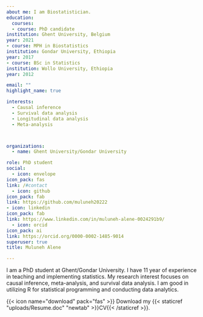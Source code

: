 ```yaml
---
about me: I am Biostatistician.
education:
  courses:
  - course: PhD candidate 
institution: Ghent University, Belgium
year: 2021
- course: MPH in Biostatistics
institution: Gondar University, Ethiopia
year: 2017
- course: BSc in Statistics
institution: Wollo University, Ethiopia
year: 2012

email: ""
highlight_name: true

interests:
  - Causal inference
  - Survival data analysis
  - Longitudinal data analysis
  - Meta-analysis



organizations:
  - name: Ghent University/Gondar University

role: PhD student
social:
  - icon: envelope
icon_pack: fas
link: /#contact
  - icon: github
icon_pack: fab
link: https://github.com/muluneh20222
- icon: linkedin
icon_pack: fab
link: https://www.linkedin.com/in/muluneh-alene-0024291b9/
  - icon: orcid
icon_pack: ai
link: https://orcid.org/0000-0002-1485-9014 
superuser: true
title: Muluneh Alene

---
```

  
I am a PhD student at Ghent/Gondar University. I have 11 year of experience in teaching and implementing statistics. My research interest focuses on causal inference, meta-analysis, and survival data analysis. I am good in utilizing R for statistical programming and conducting data analytics.  

{{< icon name="download" pack="fas" >}} Download my {{< staticref "uploads/Resume.doc" "newtab" >}}CV{{< /staticref >}}.
